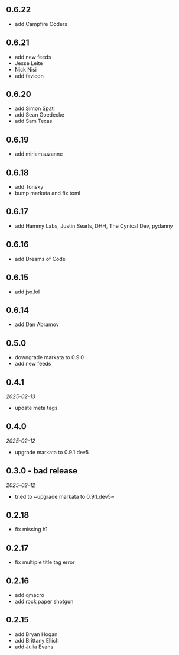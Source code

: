 ## 0.6.22

- add Campfire Coders

## 0.6.21

- add new feeds
- Jesse Leite
- Nick Nisi
- add favicon

## 0.6.20

- add Simon Spati
- add Sean Goedecke
- add Sam Texas

## 0.6.19

- add miriamsuzanne

## 0.6.18

- add Tonsky
- bump markata and fix toml

## 0.6.17

- add Hammy Labs, Justin Searls, DHH, The Cynical Dev, pydanny

## 0.6.16

- add Dreams of Code

## 0.6.15

- add jsx.lol

## 0.6.14

- add Dan Abramov

## 0.5.0

- downgrade markata to 0.9.0
- add new feeds

## 0.4.1

_2025-02-13_

- update meta tags

## 0.4.0

_2025-02-12_

- upgrade markata to 0.9.1.dev5

## 0.3.0 - bad release

_2025-02-12_

- tried to ~upgrade markata to 0.9.1.dev5~

## 0.2.18

- fix missing h1

## 0.2.17

- fix multiple title tag error

## 0.2.16

- add qmacro
- add rock paper shotgun

## 0.2.15

- add Bryan Hogan
- add Brittany Ellich
- add Julia Evans
